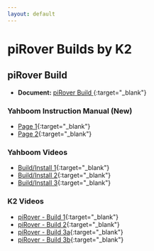 ```yaml
---
layout: default
---
```


# piRover Builds by K2

## piRover Build 

- **Document:** [piRover Build ](piRoverBuild.pdf){:target="_blank"}

### Yahboom Instruction Manual (New) ###

- [Page 1](G1TankManual1New.jpg){:target="_blank"}
- [Page 2](G1TankManual2New.jpg){:target="_blank"}

### Yahboom Videos ### 

- [Build/Install 1](https://youtu.be/kTponIDKDJI){:target="_blank"}
- [Build/Install 2](https://youtu.be/QYWQK7j3DGc){:target="_blank"}
- [Build/Install 3](https://youtu.be/2D9cQfc8oc0){:target="_blank"}

### K2 Videos ### 

- [piRover - Build 1](https://youtu.be/yPsVsjkaHys){:target="_blank"}
- [piRover - Build 2](https://youtu.be/Tlb-4Ra777o){:target="_blank"}
- [piRover - Build 3a](https://youtu.be/NFFaZZyUyyQ){:target="_blank"}
- [piRover - Build 3b](https://youtu.be/Pxjj1BlSdtw){:target="_blank"}
